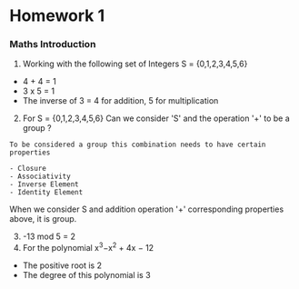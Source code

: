 # Homework 1

### Maths Introduction

1) Working with the following set of Integers S = {0,1,2,3,4,5,6}

- 4 + 4 = 1
- 3 x 5 = 1
- The inverse of 3 = 4 for addition, 5 for multiplication

2) For S = {0,1,2,3,4,5,6} Can we consider 'S' and the operation '+' to be a group ?

```
To be considered a group this combination needs to have certain
properties

- Closure
- Associativity
- Inverse Element
- Identity Element
```

When we consider S and addition operation '+' corresponding properties above, it is group.

3) -13 mod 5 = 2
4) For the polynomial x<sup>3</sup>−x<sup>2</sup> + 4x − 12
- The positive root is 2
- The degree of this polynomial is 3
